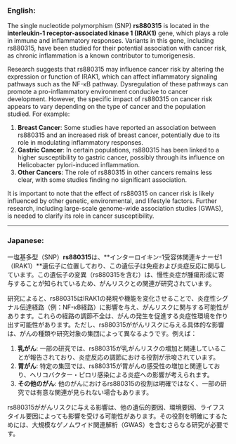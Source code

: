 ### English:
The single nucleotide polymorphism (SNP) **rs880315** is located in the **interleukin-1 receptor-associated kinase 1 (IRAK1)** gene, which plays a role in immune and inflammatory responses. Variants in this gene, including rs880315, have been studied for their potential association with cancer risk, as chronic inflammation is a known contributor to tumorigenesis.

Research suggests that rs880315 may influence cancer risk by altering the expression or function of IRAK1, which can affect inflammatory signaling pathways such as the NF-κB pathway. Dysregulation of these pathways can promote a pro-inflammatory environment conducive to cancer development. However, the specific impact of rs880315 on cancer risk appears to vary depending on the type of cancer and the population studied. For example:

1. **Breast Cancer**: Some studies have reported an association between rs880315 and an increased risk of breast cancer, potentially due to its role in modulating inflammatory responses.
2. **Gastric Cancer**: In certain populations, rs880315 has been linked to a higher susceptibility to gastric cancer, possibly through its influence on Helicobacter pylori-induced inflammation.
3. **Other Cancers**: The role of rs880315 in other cancers remains less clear, with some studies finding no significant association.

It is important to note that the effect of rs880315 on cancer risk is likely influenced by other genetic, environmental, and lifestyle factors. Further research, including large-scale genome-wide association studies (GWAS), is needed to clarify its role in cancer susceptibility.

---

### Japanese:
一塩基多型（SNP）**rs880315**は、**インターロイキン-1受容体関連キナーゼ1（IRAK1）**遺伝子に位置しており、この遺伝子は免疫および炎症反応に関与しています。この遺伝子の変異（rs880315を含む）は、慢性炎症が腫瘍形成に寄与することが知られているため、がんリスクとの関連が研究されています。

研究によると、rs880315はIRAK1の発現や機能を変化させることで、炎症性シグナル伝達経路（例：NF-κB経路）に影響を与え、がんリスクに関与する可能性があります。これらの経路の調節不全は、がんの発生を促進する炎症性環境を作り出す可能性があります。ただし、rs880315ががんリスクに与える具体的な影響は、がんの種類や研究対象の集団によって異なるようです。例えば：

1. **乳がん**: 一部の研究では、rs880315が乳がんリスクの増加と関連していることが報告されており、炎症反応の調節における役割が示唆されています。
2. **胃がん**: 特定の集団では、rs880315が胃がんの感受性の増加と関連しており、ヘリコバクター・ピロリ感染による炎症への影響が考えられます。
3. **その他のがん**: 他のがんにおけるrs880315の役割は明確ではなく、一部の研究では有意な関連が見られない場合もあります。

rs880315ががんリスクに与える影響は、他の遺伝的要因、環境要因、ライフスタイル要因によっても影響を受ける可能性があります。その役割を明確にするためには、大規模なゲノムワイド関連解析（GWAS）を含むさらなる研究が必要です。
